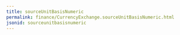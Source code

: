 ```yaml
---
title: sourceUnitBasisNumeric
permalink: finance/CurrencyExchange.sourceUnitBasisNumeric.html
jsonid: sourceunitbasisnumeric
---
```

